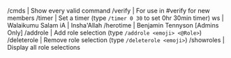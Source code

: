 /cmds          | Show every valid command
/verify        | For use in #verify for new members
/timer         | Set a timer (type `/timer 0 30` to set 0hr 30min timer)
ws	         | Walaikumu Salam
iA	         | Insha'Allah
/herotime      | Benjamin Tennyson
[Admins Only]
/addrole	   | Add role selection (type `/addrole <emoji> <@Role>`)
/deleterole	| Remove role selection (type `/deleterole <emoji>`)
/showroles	 | Display all role selections